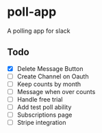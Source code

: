 # poll-app
A polling app for slack


## Todo
- [x] Delete Message Button
- [ ] Create Channel on Oauth
- [ ] Keep counts by month
- [ ] Message when over counts
- [ ] Handle free trial
- [ ] Add test poll ability
- [ ] Subscriptions page
- [ ] Stripe integration
